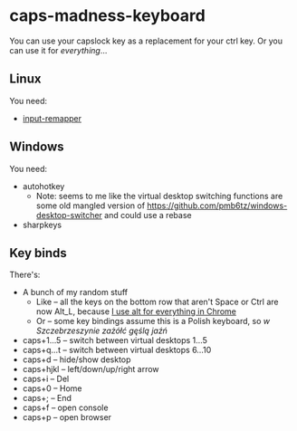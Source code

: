 # caps-madness-keyboard

You can use your capslock key as a replacement for your ctrl key.
Or you can use it for *everything*…

## Linux

You need:
* [input-remapper](https://github.com/sezanzeb/input-remapper/)


## Windows

You need:
* autohotkey
  * Note: seems to me like the virtual desktop switching functions are some old mangled version of https://github.com/pmb6tz/windows-desktop-switcher and could use a rebase
* sharpkeys

## Key binds

There's:
* A bunch of my random stuff
  * Like – all the keys on the bottom row that aren't Space or Ctrl are now Alt_L, because [I use alt for everything in Chrome](https://chrome.google.com/webstore/detail/tab-management-shortcuts/gpjllhokdlfhkinemgcogaehafejepnm)
  * Or – some key bindings assume this is a Polish keyboard, so _w Szczebrzeszynie zażółć gęślą jaźń_
* caps+1…5 – switch between virtual desktops 1…5
* caps+q…t – switch between virtual desktops 6…10
* caps+d – hide/show desktop
* caps+hjkl – left/down/up/right arrow
* caps+i – Del
* caps+0 – Home
* caps+; – End
* caps+f – open console
* caps+p – open browser

